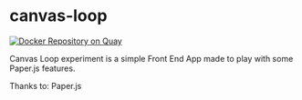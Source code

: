 # canvas-loop

[![Docker Repository on Quay](https://quay.io/repository/d3lirium/canvas-loop/status "Docker Repository on Quay")](https://quay.io/repository/d3lirium/canvas-loop)

Canvas Loop experiment is a simple Front End App made to play with some Paper.js features.

Thanks to: Paper.js
